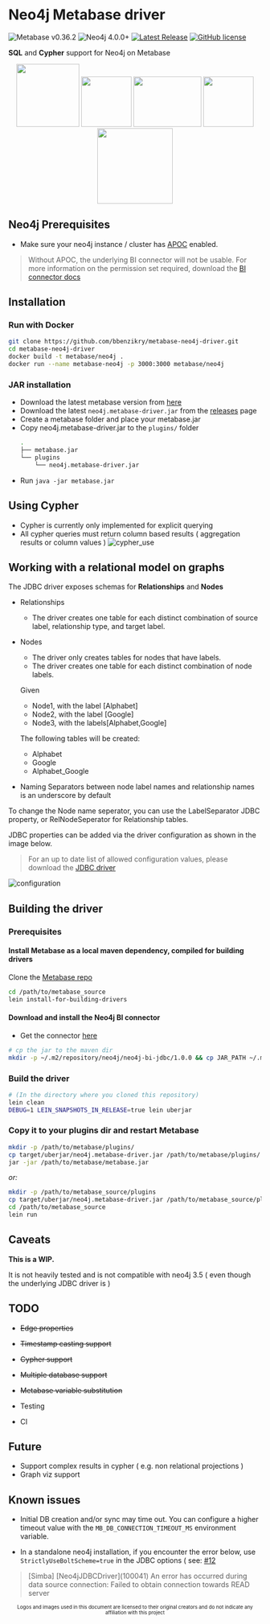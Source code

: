 # Neo4j Metabase driver

![Metabase v0.36.2](https://img.shields.io/badge/metabase-v0.36.2-purple?)
![Neo4j 4.0.0+](https://img.shields.io/badge/Neo4j-4.0.0+-blue?)
[![Latest Release](https://img.shields.io/github/v/release/bbenzikry/metabase-neo4j-driver.svg?label=latest%20release&include_prereleases)](https://github.com/bbenzikry/metabase-neo4j-driver/releases)
[![GitHub license](https://img.shields.io/github/license/bbenzikry/metabase-neo4j-driver)](https://raw.githubusercontent.com/bbenzikry/metabase-neo4j-driver/master/LICENSE)

**SQL** and **Cypher** support for Neo4j on Metabase

<!-- markdownlint-disable MD033 -->
<div align="center">
<img width="125" height="125" src="https://user-images.githubusercontent.com/1993348/92579335-bc372180-f295-11ea-9620-847a74789193.png" />
<img width="100" src="https://user-images.githubusercontent.com/1993348/92579314-b7726d80-f295-11ea-9147-9a9b06c8e1b6.png" />
<img width="135" height="100" src="https://user-images.githubusercontent.com/1993348/92579340-be00e500-f295-11ea-892e-5a10cd8f31c7.png" />
<img width="100" src="https://user-images.githubusercontent.com/1993348/92579326-ba6d5e00-f295-11ea-8846-bad272f11760.png">
<img width="150" height="" src="https://user-images.githubusercontent.com/1993348/92581303-2cdf3d80-f298-11ea-8f08-4a169a01efba.gif">
</div>

## Neo4j Prerequisites
- Make sure your neo4j instance / cluster has [APOC](https://github.com/neo4j-contrib/neo4j-apoc-procedures) enabled.
> Without APOC, the underlying BI connector will not be usable. 
  For more information on the permission set required, download the [BI connector docs](https://neo4j.com/bi-connector/)

## Installation

### Run with Docker

```bash
git clone https://github.com/bbenzikry/metabase-neo4j-driver.git
cd metabase-neo4j-driver
docker build -t metabase/neo4j .
docker run --name metabase-neo4j -p 3000:3000 metabase/neo4j
```

### JAR installation

- Download the latest metabase version from [here](https://metabase.com/start/jar.html)
- Download the latest `neo4j.metabase-driver.jar` from the [releases](https://github.com/bbenzikry/metabase-neo4j-driver/releases) page
- Create a metabase folder and place your metabase.jar
- Copy neo4j.metabase-driver.jar to the `plugins/` folder
  ```bash
  .
  ├── metabase.jar
  └── plugins
      └── neo4j.metabase-driver.jar
  ```
- Run `java -jar metabase.jar`

## Using Cypher

- Cypher is currently only implemented for explicit querying
- All cypher queries must return column based results ( aggregation results or column values )
  ![cypher_use](./screenshots/cypher.png)

## Working with a relational model on graphs

The JDBC driver exposes schemas for **Relationships** and **Nodes**

- Relationships

  - The driver creates one table for each distinct combination of source label, relationship type, and target label.

- Nodes

  - The driver only creates tables for nodes that have labels.
  - The driver creates one table for each distinct combination of node labels.

  Given

  - Node1, with the label [Alphabet]
  - Node2, with the label [Google]
  - Node3, with the labels[Alphabet,Google]

  The following tables will be created:

  - Alphabet
  - Google
  - Alphabet_Google

- Naming
  Separators between node label names and relationship names is an underscore by default

To change the Node name seperator, you can use the LabelSeparator JDBC property, or RelNodeSeperator for Relationship tables.

JDBC properties can be added via the driver configuration as shown in the image below.

> For an up to date list of allowed configuration values, please download the [JDBC driver](https://neo4j.com/bi-connector/)

![configuration](screenshots/db.png)

## Building the driver

### Prerequisites

#### Install Metabase as a local maven dependency, compiled for building drivers

Clone the [Metabase repo](https://github.com/metabase/metabase)

```bash
cd /path/to/metabase_source
lein install-for-building-drivers
```

#### Download and install the Neo4j BI connector

- Get the connector [here](https://neo4j.com/bi-connector/)

```bash
# cp the jar to the maven dir
mkdir -p ~/.m2/repository/neo4j/neo4j-bi-jdbc/1.0.0 && cp JAR_PATH ~/.m2/repository/neo4j/neo4j-bi-jdbc/1.0.0/
```

### Build the driver

```bash
# (In the directory where you cloned this repository)
lein clean
DEBUG=1 LEIN_SNAPSHOTS_IN_RELEASE=true lein uberjar
```

### Copy it to your plugins dir and restart Metabase

```bash
mkdir -p /path/to/metabase/plugins/
cp target/uberjar/neo4j.metabase-driver.jar /path/to/metabase/plugins/
jar -jar /path/to/metabase/metabase.jar
```

_or:_

```bash
mkdir -p /path/to/metabase_source/plugins
cp target/uberjar/neo4j.metabase-driver.jar /path/to/metabase_source/plugins/
cd /path/to/metabase_source
lein run
```

## Caveats

**This is a WIP.**

It is not heavily tested and is not compatible with neo4j 3.5 ( even though the underlying JDBC driver is )

## TODO

- ~~Edge properties~~
- ~~Timestamp casting support~~
- ~~Cypher support~~
- ~~Multiple database support~~
- ~~Metabase variable substitution~~ 
- Testing

- CI

## Future

- Support complex results in cypher ( e.g. non relational projections )
- Graph viz support

## Known issues

- Initial DB creation and/or sync may time out. You can configure a higher timeout value with the `MB_DB_CONNECTION_TIMEOUT_MS` environment variable.

- In a standalone neo4j installation, if you encounter the error below, use ``StrictlyUseBoltScheme=true`` in the JDBC options ( see: [#12](https://github.com/bbenzikry/metabase-neo4j-driver/issues/12)
> \[Simba\] \[Neo4jJDBCDriver]\(100041) An error has occurred during data source connection: Failed to obtain connection towards READ server


<div align="center">
<sub><sup>Logos and images used in this document are licensed to their original creators and do not indicate any affiliation with this project</sup></sub>
</div>


